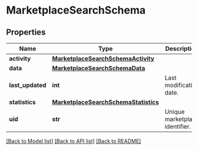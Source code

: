 # MarketplaceSearchSchema


## Properties
Name | Type | Description | Notes
------------ | ------------- | ------------- | -------------
**activity** | [**MarketplaceSearchSchemaActivity**](MarketplaceSearchSchemaActivity.md) |  | 
**data** | [**MarketplaceSearchSchemaData**](MarketplaceSearchSchemaData.md) |  | 
**last_updated** | **int** | Last modification date. | 
**statistics** | [**MarketplaceSearchSchemaStatistics**](MarketplaceSearchSchemaStatistics.md) |  | 
**uid** | **str** | Unique marketplace identifier. | 

[[Back to Model list]](../README.md#documentation-for-models) [[Back to API list]](../README.md#documentation-for-api-endpoints) [[Back to README]](../README.md)


